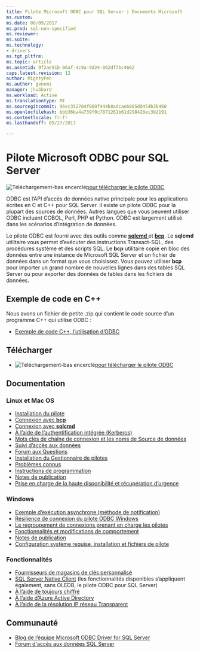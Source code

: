 ```yaml
---
title: Pilote Microsoft ODBC pour SQL Server | Documents Microsoft
ms.custom: 
ms.date: 08/09/2017
ms.prod: sql-non-specified
ms.reviewer: 
ms.suite: 
ms.technology:
- drivers
ms.tgt_pltfrm: 
ms.topic: article
ms.assetid: 9f2ae91b-06af-4c9a-9d24-062df7bc4662
caps.latest.revision: 12
author: MightyPen
ms.author: genemi
manager: jhubbard
ms.workload: Active
ms.translationtype: MT
ms.sourcegitcommit: 96ec352784f060f444b8adcae6005dd454b3b460
ms.openlocfilehash: bbb36ba4a739f0c7871261b61d298428ec3b2191
ms.contentlocale: fr-fr
ms.lasthandoff: 09/27/2017

---
```

# <a name="microsoft-odbc-driver-for-sql-server"></a>Pilote Microsoft ODBC pour SQL Server

![Téléchargement-bas encerclé](../../ssdt/media/download.png)[pour télécharger le pilote ODBC](../sql-connection-libraries.md#anchor-20-drivers-relational-access)

ODBC est l’API d’accès de données native principale pour les applications écrites en C et C++ pour SQL Server. Il existe un pilote ODBC pour la plupart des sources de données. Autres langues que vous peuvent utiliser ODBC incluent COBOL, Perl, PHP et Python. ODBC est largement utilisé dans les scénarios d’intégration de données.

Le pilote ODBC est fourni avec des outils comme [ **sqlcmd** ](../../tools/sqlcmd-utility.md) et [ **bcp**](../../tools/bcp-utility.md). Le **sqlcmd** utilitaire vous permet d’exécuter des instructions Transact-SQL, des procédures système et des scripts SQL. Le **bcp** utilitaire copie en bloc des données entre une instance de Microsoft SQL Server et un fichier de données dans un format que vous choisissez. Vous pouvez utiliser **bcp** pour importer un grand nombre de nouvelles lignes dans des tables SQL Server ou pour exporter des données de tables dans les fichiers de données.  

## <a name="code-example-in-c"></a>Exemple de code en C++

Nous avons un fichier de petite .zip qui contient le code source d’un programme C++ qui utilise ODBC :

- [Exemple de code C++, l’utilisation d’ODBC](../../odbc/reference/sample-odbc-program.md)

## <a name="download"></a>Télécharger

- ![Téléchargement-bas encerclé](../../ssdt/media/download.png)[pour télécharger le pilote ODBC](../sql-connection-libraries.md#anchor-20-drivers-relational-access)

## <a name="documentation"></a>Documentation  

### <a name="linux-and-macos"></a>Linux et Mac OS

- [Installation du pilote](../../connect/odbc/linux-mac/installing-the-microsoft-odbc-driver-for-sql-server.md)
- [Connexion avec **bcp**](../../connect/odbc/linux-mac/connecting-with-bcp.md)
- [Connexion avec **sqlcmd**](../../connect/odbc/linux-mac/connecting-with-sqlcmd.md)
- [À l’aide de l’authentification intégrée (Kerberos)](../../connect/odbc/linux-mac/using-integrated-authentication.md)
- [Mots clés de chaîne de connexion et les noms de Source de données](../../connect/odbc/linux-mac/connection-string-keywords-and-data-source-names-dsns.md)
- [Suivi d’accès aux données](../../connect/odbc/linux-mac/data-access-tracing-with-the-odbc-driver-on-linux.md)
- [Forum aux Questions](../../connect/odbc/linux-mac/frequently-asked-questions-faq-for-odbc-linux.md)
- [Installation du Gestionnaire de pilotes](../../connect/odbc/linux-mac/installing-the-driver-manager.md)
- [Problèmes connus](../../connect/odbc/linux-mac/known-issues-in-this-version-of-the-driver.md)
- [Instructions de programmation](../../connect/odbc/linux-mac/programming-guidelines.md)
- [Notes de publication](../../connect/odbc/linux-mac/release-notes.md)
- [Prise en charge de la haute disponibilité et récupération d’urgence](../../connect/odbc/linux-mac/odbc-driver-on-linux-support-for-high-availability-disaster-recovery.md)

### <a name="windows"></a>Windows

- [Exemple d’exécution asynchrone (méthode de notification)](../../connect/odbc/windows/asynchronous-execution-notification-method-sample.md)
- [Résilience de connexion du pilote ODBC Windows](../../connect/odbc/windows/connection-resiliency-in-the-windows-odbc-driver.md)
- [Le regroupement de connexions prenant en charge les pilotes](../../connect/odbc/windows/driver-aware-connection-pooling-in-the-odbc-driver-for-sql-server.md)
- [Fonctionnalités et modifications de comportement](../../connect/odbc/windows/features-of-the-microsoft-odbc-driver-for-sql-server-on-windows.md)
- [Notes de publication](../../connect/odbc/windows/release-notes.md)
- [Configuration système requise, installation et fichiers de pilote](../../connect/odbc/windows/system-requirements-installation-and-driver-files.md)

### <a name="features"></a>Fonctionnalités

- [Fournisseurs de magasins de clés personnalisé](../../connect/odbc/custom-keystore-providers.md)
- [SQL Server Native Client](../../relational-databases/native-client/features/sql-server-native-client-features.md) (les fonctionnalités disponibles s’appliquent également, sans OLEDB, le pilote ODBC pour SQL Server)
- [À l’aide de toujours chiffré](../../connect/odbc/using-always-encrypted-with-the-odbc-driver.md)
- [À l’aide d’Azure Active Directory](../../connect/odbc/using-azure-active-directory.md)
- [À l’aide de la résolution IP réseau Transparent](../../connect/odbc/using-transparent-network-ip-resolution.md)

## <a name="community"></a>Communauté  
- [Blog de l’équipe Microsoft ODBC Driver for SQL Server](http://blogs.msdn.com/sqlnativeclient/default.aspx)  
- [Forum d'accès aux données SQL Server](http://social.technet.microsoft.com/Forums/en/sqldataaccess/threads)  


